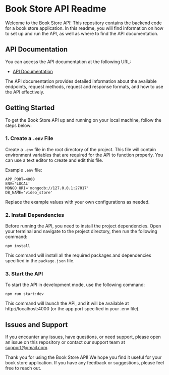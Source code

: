 # Book Store API Readme

Welcome to the Book Store API! This repository contains the backend code for a book store application. In this readme, you will find information on how to set up and run the API, as well as where to find the API documentation.

## API Documentation

You can access the API documentation at the following URL:

- [API Documentation](http://localhost:4000/v1/api/docs)

The API documentation provides detailed information about the available endpoints, request methods, request and response formats, and how to use the API effectively.

## Getting Started

To get the Book Store API up and running on your local machine, follow the steps below:

### 1. Create a `.env` File

Create a `.env` file in the root directory of the project. This file will contain environment variables that are required for the API to function properly. You can use a text editor to create and edit this file.

Example `.env` file:

```env
APP_PORT=4000
ENV='LOCAL'
MONGO_URI='mongodb://127.0.0.1:27017'
DB_NAME='video_store'
```

Replace the example values with your own configurations as needed.

### 2. Install Dependencies

Before running the API, you need to install the project dependencies. Open your terminal and navigate to the project directory, then run the following command:

```
npm install
```

This command will install all the required packages and dependencies specified in the `package.json` file.

### 3. Start the API

To start the API in development mode, use the following command:

```
npm run start:dev
```

This command will launch the API, and it will be available at http://localhost:4000 (or the app port specified in your .env file).

## Issues and Support

If you encounter any issues, have questions, or need support, please open an issue on this repository or contact our support team at [support@gmail.com](mailto:bandhan.roy1@gmail.com).

Thank you for using the Book Store API! We hope you find it useful for your book store application. If you have any feedback or suggestions, please feel free to reach out.
